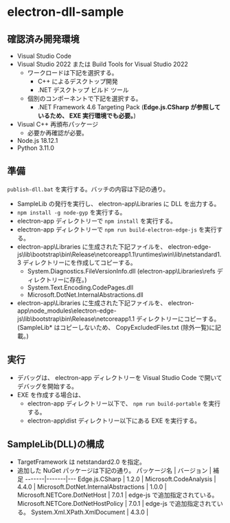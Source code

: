 # electron-dll-sample

## 確認済み開発環境

* Visual Studio Code
* Visual Studio 2022 または Build Tools for Visual Studio 2022
    * ワークロードは下記を選択する。
        * C++ によるデスクトップ開発
        * .NET デスクトップ ビルド ツール
    * 個別のコンポーネントで下記を選択する。
        * .NET Framework 4.6 Targeting Pack (**Edge.js.CSharp が参照しているため、 EXE 実行環境でも必要。**)
* Visual C++ 再頒布パッケージ
    * 必要か再確認が必要。
* Node.js 18.12.1
* Python 3.11.0

## 準備

`publish-dll.bat` を実行する。バッチの内容は下記の通り。

* SampleLib の発行を実行し、 electron-app\Libraries に DLL を出力する。
* `npm install -g node-gyp` を実行する。
* electron-app ディレクトリーで `npm install` を実行する。
* electron-app ディレクトリーで `npm run build-electron-edge-js` を実行する。
* electron-app\Libraries に生成された下記ファイルを、 electron-edge-js\lib\bootstrap\bin\Release\netcoreapp1.1\runtimes\win\lib\netstandard1.3 ディレクトリーにを作成してコピーする。
    * System.Diagnostics.FileVersionInfo.dll (electron-app\Libraries\refs ディレクトリーに存在。)
    * System.Text.Encoding.CodePages.dll
    * Microsoft.DotNet.InternalAbstractions.dll
* electron-app\Libraries に生成された下記ファイルを、 electron-app\node_modules\electron-edge-js\lib\bootstrap\bin\Release\netcoreapp1.1 ディレクトリーにコピーする。
    (SampleLib* はコピーしないため、 CopyExcludedFiles.txt (除外一覧)に記載。)

## 実行

* デバッグは、 electron-app ディレクトリーを Visual Studio Code で開いてデバッグを開始する。
* EXE を作成する場合は、
    * electron-app ディレクトリー以下で、 `npm run build-portable` を実行する。
    * electron-app\dist ディレクトリー以下にある EXE を実行する。

## SampleLib(DLL)の構成

* TargetFramework は netstandard2.0 を指定。
* 追加した NuGet パッケージは下記の通り。
    パッケージ名 | バージョン | 補足
    -------|-------|---
    Edge.js.CSharp | 1.2.0 |
    Microsoft.CodeAnalysis | 4.4.0 |
    Microsoft.DotNet.InternalAbstractions | 1.0.0 |
    Microsoft.NETCore.DotNetHost | 7.0.1 | edge-js で追加指定されている。
    Microsoft.NETCore.DotNetHostPolicy | 7.0.1 | edge-js で追加指定されている。
    System.Xml.XPath.XmlDocument | 4.3.0 |
